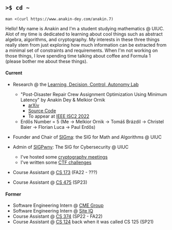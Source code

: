 ## `>$ cd ~`

`man <(curl https://www.anakin-dey.com/anakin.7) `

Hello! My name is Anakin and I'm a student studying mathematics @ UIUC. Alot of my time is dedicated to learning about cool things such as abstract algebra, algorithms, and cryptography. My interests in these three things really stem from just exploring how much information can be extracted from a minimal set of constraints and requirements. When I'm not working on those things, I love spending time talking about coffee and Formula 1 (please bother me about these things). 

#### Current
* Research @ the [Learning, Decision, Control, Autonomy Lab](https://mornik.web.illinois.edu/research/group/)
  * "Post-Disaster Repair Crew Assignment Optimization Using Minimum Latency" by Anakin Dey & Melkior Ornik
    * [arXiv](https://arxiv.org/pdf/2206.00597.pdf)
    * [Source Code](https://github.com/leadcatlab/MWLP-Storm-Repair)
    * To appear at [IEEE ISC2 2022](https://attend.ieee.org/isc2-2022/)
  * Erdős Number = 5 (Me -> Melkior Ornik -> Tomáš Brázdil -> Christel Baier -> Florian Luca -> Paul Erdős)
  
* Founder and Chair of [SIGma](https://github.com/SIGma-UIUC): the SIG for Math and Algorithms @ UIUC
* Admin of [SIGPwny](https://sigpwny.com/): The SIG for Cybersecurity @ UIUC
  * I've hosted some [cryptography meetings](https://sigpwny.com/presentation/)
  * I've written some [CTF challenges](https://sigpwny.com/event/)
* Course Assistant @ [CS 173](https://courses.grainger.illinois.edu/cs173/fa2021/ALL-lectures/) (FA22 - ???)
* Course Assistant @ [CS 475](https://courses.grainger.illinois.edu/CS475/sp2022/ALL-lectures/) (SP23)

#### Former
* Software Engineering Intern @ [CME Group](https://www.cmegroup.com/)
* Software Engineering Intern @ [Site IQ](http://www.site-iq.com/)
* Course Assistant @ [CS 374](https://courses.engr.illinois.edu/cs374/sp2022/A/) (SP22 - FA22)
* Course Assistant @ [CS 124](https://www.cs124.org/) back when it was called CS 125 (SP21)

